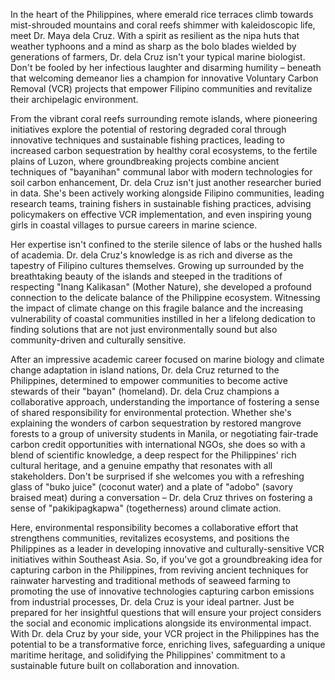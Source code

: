 In the heart of the Philippines, where emerald rice terraces climb towards mist-shrouded mountains and coral reefs shimmer with kaleidoscopic life, meet Dr. Maya dela Cruz. With a spirit as resilient as the nipa huts that weather typhoons and a mind as sharp as the bolo blades wielded by generations of farmers, Dr. dela Cruz isn't your typical marine biologist. Don't be fooled by her infectious laughter and disarming humility – beneath that welcoming demeanor lies a champion for innovative Voluntary Carbon Removal (VCR) projects that empower Filipino communities and revitalize their archipelagic environment.

From the vibrant coral reefs surrounding remote islands, where pioneering initiatives explore the potential of restoring degraded coral through innovative techniques and sustainable fishing practices, leading to increased carbon sequestration by healthy coral ecosystems, to the fertile plains of Luzon, where groundbreaking projects combine ancient techniques of "bayanihan" communal labor with modern technologies for soil carbon enhancement, Dr. dela Cruz isn't just another researcher buried in data. She's been actively working alongside Filipino communities, leading research teams, training fishers in sustainable fishing practices, advising policymakers on effective VCR implementation, and even inspiring young girls in coastal villages to pursue careers in marine science.

Her expertise isn't confined to the sterile silence of labs or the hushed halls of academia. Dr. dela Cruz's knowledge is as rich and diverse as the tapestry of Filipino cultures themselves. Growing up surrounded by the breathtaking beauty of the islands and steeped in the traditions of respecting "Inang Kalikasan" (Mother Nature), she developed a profound connection to the delicate balance of the Philippine ecosystem. Witnessing the impact of climate change on this fragile balance and the increasing vulnerability of coastal communities instilled in her a lifelong dedication to finding solutions that are not just environmentally sound but also community-driven and culturally sensitive.

After an impressive academic career focused on marine biology and climate change adaptation in island nations, Dr. dela Cruz returned to the Philippines, determined to empower communities to become active stewards of their "bayan" (homeland). Dr. dela Cruz champions a collaborative approach, understanding the importance of fostering a sense of shared responsibility for environmental protection. Whether she's explaining the wonders of carbon sequestration by restored mangrove forests to a group of university students in Manila, or negotiating fair-trade carbon credit opportunities with international NGOs, she does so with a blend of scientific knowledge, a deep respect for the Philippines' rich cultural heritage, and a genuine empathy that resonates with all stakeholders. Don't be surprised if she welcomes you with a refreshing glass of "buko juice" (coconut water) and a plate of "adobo" (savory braised meat) during a conversation – Dr. dela Cruz thrives on fostering a sense of "pakikipagkapwa" (togetherness) around climate action. 

Here, environmental responsibility becomes a collaborative effort that strengthens communities, revitalizes ecosystems, and positions the Philippines as a leader in developing innovative and culturally-sensitive VCR initiatives within Southeast Asia. So, if you've got a groundbreaking idea for capturing carbon in the Philippines, from reviving ancient techniques for rainwater harvesting and traditional methods of seaweed farming to promoting the use of innovative technologies capturing carbon emissions from industrial processes, Dr. dela Cruz is your ideal partner. Just be prepared for her insightful questions that will ensure your project considers the social and economic implications alongside its environmental impact. With Dr. dela Cruz by your side, your VCR project in the Philippines has the potential to be a transformative force, enriching lives, safeguarding a unique maritime heritage, and solidifying the Philippines' commitment to a sustainable future built on collaboration and innovation. 
